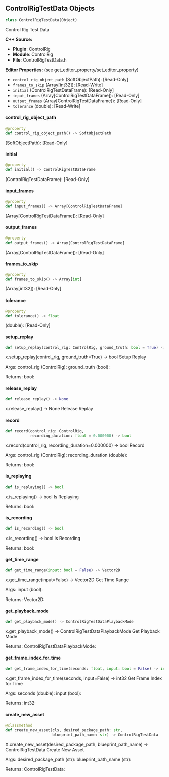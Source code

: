 ## ControlRigTestData Objects

```python
class ControlRigTestData(Object)
```

Control Rig Test Data

**C++ Source:**

- **Plugin**: ControlRig
- **Module**: ControlRig
- **File**: ControlRigTestData.h

**Editor Properties:** (see get_editor_property/set_editor_property)

- ``control_rig_object_path`` (SoftObjectPath):  [Read-Only]
- ``frames_to_skip`` (Array[int32]):  [Read-Write]
- ``initial`` (ControlRigTestDataFrame):  [Read-Only]
- ``input_frames`` (Array[ControlRigTestDataFrame]):  [Read-Only]
- ``output_frames`` (Array[ControlRigTestDataFrame]):  [Read-Only]
- ``tolerance`` (double):  [Read-Write]

<a id="unreal.ControlRigTestData.control_rig_object_path"></a>

#### control_rig_object_path

```python
@property
def control_rig_object_path() -> SoftObjectPath
```

(SoftObjectPath):  [Read-Only]

<a id="unreal.ControlRigTestData.initial"></a>

#### initial

```python
@property
def initial() -> ControlRigTestDataFrame
```

(ControlRigTestDataFrame):  [Read-Only]

<a id="unreal.ControlRigTestData.input_frames"></a>

#### input_frames

```python
@property
def input_frames() -> Array[ControlRigTestDataFrame]
```

(Array[ControlRigTestDataFrame]):  [Read-Only]

<a id="unreal.ControlRigTestData.output_frames"></a>

#### output_frames

```python
@property
def output_frames() -> Array[ControlRigTestDataFrame]
```

(Array[ControlRigTestDataFrame]):  [Read-Only]

<a id="unreal.ControlRigTestData.frames_to_skip"></a>

#### frames_to_skip

```python
@property
def frames_to_skip() -> Array[int]
```

(Array[int32]):  [Read-Only]

<a id="unreal.ControlRigTestData.tolerance"></a>

#### tolerance

```python
@property
def tolerance() -> float
```

(double):  [Read-Only]

<a id="unreal.ControlRigTestData.setup_replay"></a>

#### setup_replay

```python
def setup_replay(control_rig: ControlRig, ground_truth: bool = True) -> bool
```

x.setup_replay(control_rig, ground_truth=True) -> bool
Setup Replay

Args:
    control_rig (ControlRig): 
    ground_truth (bool): 

Returns:
    bool:

<a id="unreal.ControlRigTestData.release_replay"></a>

#### release_replay

```python
def release_replay() -> None
```

x.release_replay() -> None
Release Replay

<a id="unreal.ControlRigTestData.record"></a>

#### record

```python
def record(control_rig: ControlRig,
           recording_duration: float = 0.000000) -> bool
```

x.record(control_rig, recording_duration=0.000000) -> bool
Record

Args:
    control_rig (ControlRig): 
    recording_duration (double): 

Returns:
    bool:

<a id="unreal.ControlRigTestData.is_replaying"></a>

#### is_replaying

```python
def is_replaying() -> bool
```

x.is_replaying() -> bool
Is Replaying

Returns:
    bool:

<a id="unreal.ControlRigTestData.is_recording"></a>

#### is_recording

```python
def is_recording() -> bool
```

x.is_recording() -> bool
Is Recording

Returns:
    bool:

<a id="unreal.ControlRigTestData.get_time_range"></a>

#### get_time_range

```python
def get_time_range(input: bool = False) -> Vector2D
```

x.get_time_range(input=False) -> Vector2D
Get Time Range

Args:
    input (bool): 

Returns:
    Vector2D:

<a id="unreal.ControlRigTestData.get_playback_mode"></a>

#### get_playback_mode

```python
def get_playback_mode() -> ControlRigTestDataPlaybackMode
```

x.get_playback_mode() -> ControlRigTestDataPlaybackMode
Get Playback Mode

Returns:
    ControlRigTestDataPlaybackMode:

<a id="unreal.ControlRigTestData.get_frame_index_for_time"></a>

#### get_frame_index_for_time

```python
def get_frame_index_for_time(seconds: float, input: bool = False) -> int
```

x.get_frame_index_for_time(seconds, input=False) -> int32
Get Frame Index for Time

Args:
    seconds (double): 
    input (bool): 

Returns:
    int32:

<a id="unreal.ControlRigTestData.create_new_asset"></a>

#### create_new_asset

```python
@classmethod
def create_new_asset(cls, desired_package_path: str,
                     blueprint_path_name: str) -> ControlRigTestData
```

X.create_new_asset(desired_package_path, blueprint_path_name) -> ControlRigTestData
Create New Asset

Args:
    desired_package_path (str): 
    blueprint_path_name (str): 

Returns:
    ControlRigTestData:

<a id="unreal.ModularRigController"></a>